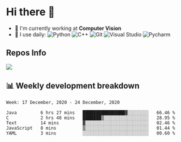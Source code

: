 # Hi there 👋

<!--
**Weijun-Lin/Weijun-Lin** is a ✨ _special_ ✨ repository because its `README.md` (this file) appears on your GitHub profile.

Here are some ideas to get you started:

- 🔭 I’m currently working on ...
- 🌱 I’m currently learning ...
- 👯 I’m looking to collaborate on ...
- 🤔 I’m looking for help with ...
- 💬 Ask me about ...
- 📫 How to reach me: ...
- 😄 Pronouns: ...
- ⚡ Fun fact: ...
-->

- 🏢 I'm currently working at **Computer Vision**
- 🚀 I use daily:
  ![Python](https://img.shields.io/badge/-Python-8fcfd1?style=plastic&logo=Python)
  ![C++](https://img.shields.io/badge/-Cpp-gray?style=plastic&logo=C%2B%2B)
  ![Git](https://img.shields.io/badge/-Git-black?style=plastic&logo=git)
  ![Visual Studio](https://img.shields.io/badge/-Visual%20Studio-bb89f3?style=plastic&logo=visual-studio)
  ![Pycharm](https://img.shields.io/badge/-Pycharm-2adc93?style=plastic&logo=pycharm)

## Repos Info
![](https://github-readme-stats.vercel.app/api?username=Weijun-Lin)

## 📊 Weekly development breakdown

<!--START_SECTION:waka-->
```text
Week: 17 December, 2020 - 24 December, 2020

Java         6 hrs 27 mins   ████████████████▓░░░░░░░░   66.46 % 
C            2 hrs 48 mins   ███████▒░░░░░░░░░░░░░░░░░   28.95 % 
Text         14 mins         ▓░░░░░░░░░░░░░░░░░░░░░░░░   02.46 % 
JavaScript   8 mins          ▒░░░░░░░░░░░░░░░░░░░░░░░░   01.44 % 
YAML         3 mins          ░░░░░░░░░░░░░░░░░░░░░░░░░   00.60 % 
```
<!--END_SECTION:waka-->
